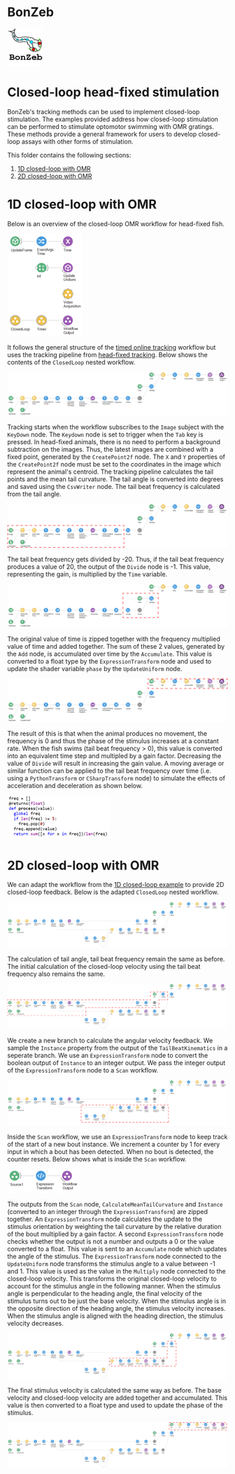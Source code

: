 # BonZeb
![](../../Resources/BonZeb_Logo.png)

# Closed-loop head-fixed stimulation
BonZeb's tracking methods can be used to implement closed-loop stimulation.
The examples provided address how closed-loop stimulation can be performed to stimulate optomotor swimming with OMR gratings.
These methods provide a general framework for users to develop closed-loop assays with other forms of stimulation. 

This folder contains the following sections:
1. [1D closed-loop with OMR](#1D-closed-loop-with-OMR)
2. [2D closed-loop with OMR](#2D-closed-loop-with-OMR)

# 1D closed-loop with OMR
Below is an overview of the closed-loop OMR workflow for head-fixed fish.

![](images/1D-closed-loop-1.png)

It follows the general structure of the [timed online tracking](<../Behavioural Tracking and Analysis#timed-online-tracking>) workflow but uses the tracking pipeline from [head-fixed tracking](<../Behavioural Tracking and Analysis#head-fixed-tracking>).
Below shows the contents of the `ClosedLoop` nested workflow.

![](images/1D-closed-loop-2.png)

Tracking starts when the workflow subscribes to the `Image` subject with the `KeyDown` node.
The `Keydown` node is set to trigger when the `Tab` key is pressed.
In head-fixed animals, there is no need to perform a background subtraction on the images.
Thus, the latest images are combined with a fixed point, generated by the `CreatePoint2f` node.
The `X` and `Y` properties of the `CreatePoint2f` node must be set to the coordinates in the image which represent the animal's centroid.
The tracking pipeline calculates the tail points and the mean tail curvature.
The tail angle is converted into degrees and saved using the `CsvWriter` node.
The tail beat frequency is calculated from the tail angle.

![](images/1D-closed-loop-3.png)

The tail beat frequency gets divided by -20.
Thus, if the tail beat frequency produces a value of 20, the output of the `Divide` node is -1.
This value, representing the gain, is multiplied by the `Time` variable.

![](images/1D-closed-loop-4.png)

The original value of time is zipped together with the frequency multiplied value of time and added together.
The sum of these 2 values, generated by the `Add` node, is accumulated over time by the `Accumulate`.
This value is converted to a float type by the `ExpressionTransform` node and used to update the shader variable `phase` by the `UpdateUniform` node.

![](images/1D-closed-loop-5.png)

The result of this is that when the animal produces no movement, the frequency is 0 and thus the phase of the stimulus increases at a constant rate.
When the fish swims (tail beat frequency > 0), this value is converted into an equivalent time step and multipled by a gain factor.
Decreasing the value of `Divide` will result in increasing the gain value.
A moving average or similar function can be applied to the tail beat frequency over time (i.e. using a `PythonTransform` or `CSharpTransform` node) to simulate the effects of acceleration and deceleration as shown below.

![](images/1D-closed-loop-6.png)

# 2D closed-loop with OMR
We can adapt the workflow from the [1D closed-loop example](#1D-closed-loop-with-OMR) to provide 2D closed-loop feedback.
Below is the adapted `ClosedLoop` nested workflow.

![](images/2D-closed-loop-1.png)

The calculation of tail angle, tail beat frequency remain the same as before.
The initial calculation of the closed-loop velocity using the tail beat frequency also remains the same.

![](images/2D-closed-loop-2.png)

We create a new branch to calculate the angular velocity feedback.
We sample the `Instance` property from the output of the `TailBeatKinematics` in a seperate branch.
We use an `ExpressionTransform` node to convert the boolean output of `Instance` to an integer output.
We pass the integer output of the `ExpressionTransform` node to a `Scan` workflow.

![](images/2D-closed-loop-3.png)

Inside the `Scan` workflow, we use an `ExpressionTransform` node to keep track of the start of a new bout instance.
We increment a counter by 1 for every input in which a bout has been detected.
When no bout is detected, the counter resets.
Below shows what is inside the `Scan` workflow.

![](images/2D-closed-loop-4.png)

The outputs from the `Scan` node, `CalculateMeanTailCurvature` and `Instance` (converted to an integer through the `ExpressionTransform`) are zipped together.
An `ExpressionTransform` node calculates the update to the stimulus orientation by weighting the tail curvature by the relative duration of the bout multiplied by a gain factor.
A second `ExpressionTransform` node checks whether the output is not a number and outputs a 0 or the value converted to a float.
This value is sent to an `Accumulate` node which updates the angle of the stimulus.
The `ExpressionTransform` node connected to the `UpdateUniform` node transforms the stimulus angle to a value between -1 and 1.
This value is used as the value in the `Multiply` node connected to the closed-loop velocity.
This transforms the original closed-loop velocity to account for the stimulus angle in the following manner.
When the stimulus angle is perpendicular to the heading angle, the final velocity of the stimulus turns out to be just the base velocity.
When the stimulus angle is in the opposite direction of the heading angle, the stimulus velocity increases.
When the stimulus angle is aligned with the heading direction, the stimulus velocity decreases.

![](images/2D-closed-loop-5.png)

The final stimulus velocity is calculated the same way as before.
The base velocity and closed-loop velocity are added together and accumulated.
This value is then converted to a float type and used to update the phase of the stimulus.

![](images/2D-closed-loop-6.png)
